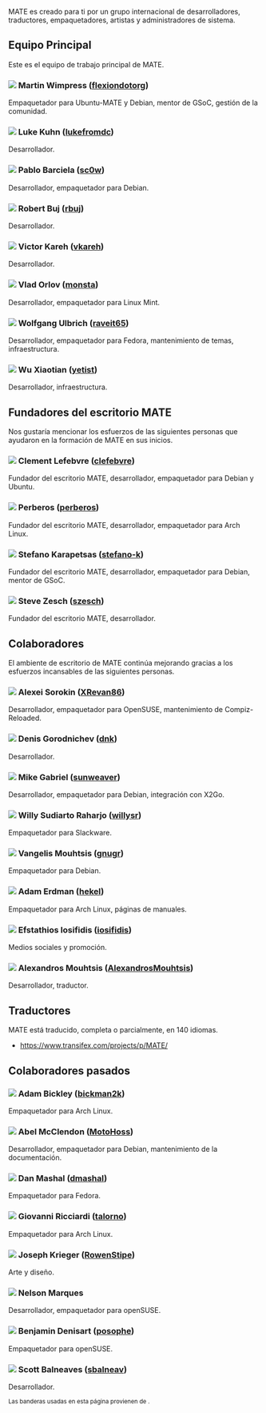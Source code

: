 <!--
.. link:
.. description:
.. tags:
.. date: 2011-12-05 07:25:21
.. title: Equipo
.. slug: team
-->

MATE es creado para ti por un grupo internacional de desarrolladores,
traductores, empaquetadores, artistas y administradores de sistema.

## Equipo Principal

Este es el equipo de trabajo principal de MATE.

### ![](/assets/img/flags/32/United%20Kingdom\(Great%20Britain\).png) Martin Wimpress ([flexiondotorg](https://github.com/flexiondotorg))

Empaquetador para Ubuntu-MATE y Debian, mentor de GSoC, gestión de la comunidad.

### ![](/assets/img/flags/32/USA.png) Luke Kuhn ([lukefromdc](https://github.com/lukefromdc))

Desarrollador.

### ![](/assets/img/flags/32/Galicia.png) Pablo Barciela ([sc0w](https://github.com/sc0w))

Desarrollador, empaquetador para Debian.

### ![](/assets/img/flags/32/Catalonia.png) Robert Buj ([rbuj](https://github.com/rbuj))

Desarrollador.

### ![](/assets/img/flags/32/Puerto%20Rico.png) Victor Kareh ([vkareh](https://github.com/vkareh))

Desarrollador.

### ![](/assets/img/flags/32/Russian%20Federation.png) Vlad Orlov ([monsta](https://github.com/monsta))

Desarrollador, empaquetador para Linux Mint.

### ![](/assets/img/flags/32/Germany.png) Wolfgang Ulbrich ([raveit65](https://github.com/raveit65))

Desarrollador, empaquetador para Fedora, mantenimiento de temas, infraestructura.

### ![](/assets/img/flags/32/China.png) Wu Xiaotian ([yetist](https://github.com/yetist))

Desarrollador, infraestructura.



## Fundadores del escritorio MATE

Nos gustaría mencionar los esfuerzos de las siguientes personas
que ayudaron en la formación de MATE en sus inicios.

### ![](/assets/img/flags/32/France.png) Clement Lefebvre ([clefebvre](https://github.com/clefebvre))

Fundador del escritorio MATE, desarrollador, empaquetador para Debian y Ubuntu.

### ![](/assets/img/flags/32/Argentina.png) Perberos ([perberos](https://github.com/perberos))

Fundador del escritorio MATE, desarrollador, empaquetador para Arch Linux.

### ![](/assets/img/flags/32/Italy.png) Stefano Karapetsas ([stefano-k](https://github.com/stefano-k))

Fundador del escritorio MATE, desarrollador, empaquetador para Debian, mentor de GSoC.

### ![](/assets/img/flags/32/USA.png) Steve Zesch ([szesch](https://github.com/szesch))

Fundador del escritorio MATE, desarrollador.



## Colaboradores

El ambiente de escritorio de MATE continúa mejorando gracias
a los esfuerzos incansables de las siguientes personas.

### ![](/assets/img/flags/32/Russian%20Federation.png) Alexei Sorokin ([XRevan86](https://github.com/XRevan86))

Desarrollador, empaquetador para OpenSUSE, mantenimiento de Compiz-Reloaded.

### ![](/assets/img/flags/32/Russian%20Federation.png) Denis Gorodnichev ([dnk](https://github.com/dnk))

Desarrollador.

### ![](/assets/img/flags/32/Germany.png) Mike Gabriel ([sunweaver](https://github.com/sunweaver))

Desarrollador, empaquetador para Debian, integración con X2Go.

### ![](/assets/img/flags/32/Indonesia.png) Willy Sudiarto Raharjo ([willysr](https://github.com/willysr))

Empaquetador para Slackware.

### ![](/assets/img/flags/32/Greece.png) Vangelis Mouhtsis ([gnugr](https://github.com/gnugr))

Empaquetador para Debian.

### ![](/assets/img/flags/32/USA.png) Adam Erdman ([hekel](https://github.com/hekel))

Empaquetador para Arch Linux, páginas de manuales.

### ![](/assets/img/flags/32/Greece.png) Efstathios Iosifidis ([iosifidis](https://github.com/iosifidis))

Medios sociales y promoción.

### ![](/assets/img/flags/32/Greece.png) Alexandros Mouhtsis ([AlexandrosMouhtsis](https://github.com/AlexandrosMouhtsis))

Desarrollador, traductor.



## Traductores

MATE está traducido, completa o parcialmente, en 140 idiomas.

  * <https://www.transifex.com/projects/p/MATE/>



## Colaboradores pasados

### ![](/assets/img/flags/32/USA.png) Adam Bickley ([bickman2k](https://github.com/bickman2k))

Empaquetador para Arch Linux.

### ![](/assets/img/flags/32/USA.png) Abel McClendon ([MotoHoss](https://github.com/MotoHoss))

Desarrollador, empaquetador para Debian, mantenimiento de la documentación.

### ![](/assets/img/flags/32/USA.png) Dan Mashal ([dmashal](https://github.com/dmashal))

Empaquetador para Fedora.

### ![](/assets/img/flags/32/Italy.png) Giovanni Ricciardi ([talorno](https://github.com/talorno))

Empaquetador para Arch Linux.

### ![](/assets/img/flags/32/USA.png) Joseph Krieger ([RowenStipe](https://github.com/RowenStipe))

Arte y diseño.

### ![](/assets/img/flags/32/Portugal.png) Nelson Marques

Desarrollador, empaquetador para openSUSE.

### ![](/assets/img/flags/32/France.png) Benjamin Denisart ([posophe](https://github.com/posophe))

Empaquetador para openSUSE.

### ![](/assets/img/flags/32/Canada.png) Scott Balneaves ([sbalneav](https://github.com/sbalneav))

Desarrollador.



<small>
Las banderas usadas en esta página provienen de <http://www.icondrawer.com>.
</small>
